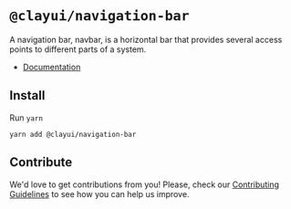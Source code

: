 # `@clayui/navigation-bar`

A navigation bar, navbar, is a horizontal bar that provides several access points to different parts of a system.

-   [Documentation](https://clayui.com/docs/components/navigation-bar.html)

## Install

Run `yarn`

```shell
yarn add @clayui/navigation-bar
```

## Contribute

We'd love to get contributions from you! Please, check our [Contributing Guidelines](https://github.com/liferay/clay/blob/master/CONTRIBUTING.md) to see how you can help us improve.
